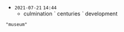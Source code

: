 - `2021-07-21`  `14:44`
	- culmination ˋ centuries ˋ development

```query 2021-12-30 21:02
"museum"
```
